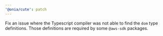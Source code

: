 ```yaml
---
'@onia/cute': patch
---
```


Fix an issue where the Typescript compiler was not able to find the `dom` type definitions. Those definitions are
required by some `@aws-sdk` packages.
